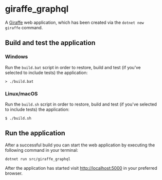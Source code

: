 # giraffe_graphql

A [Giraffe](https://github.com/giraffe-fsharp/Giraffe) web application, which has been created via the `dotnet new giraffe` command.

## Build and test the application

### Windows

Run the `build.bat` script in order to restore, build and test (if you've selected to include tests) the application:

```
> ./build.bat
```

### Linux/macOS

Run the `build.sh` script in order to restore, build and test (if you've selected to include tests) the application:

```
$ ./build.sh
```

## Run the application

After a successful build you can start the web application by executing the following command in your terminal:

```
dotnet run src/giraffe_graphql
```

After the application has started visit [http://localhost:5000](http://localhost:5000) in your preferred browser.